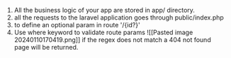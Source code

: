 1. All the business logic of your app are stored in app/ directory.
2. all the requests to the laravel application goes through public/index.php
3. to define an optional param in route '/{id?}'
4. Use where keyword to validate route params
![[Pasted image 20240110170419.png]]
if the regex does not match a 404 not found page will be returned. 